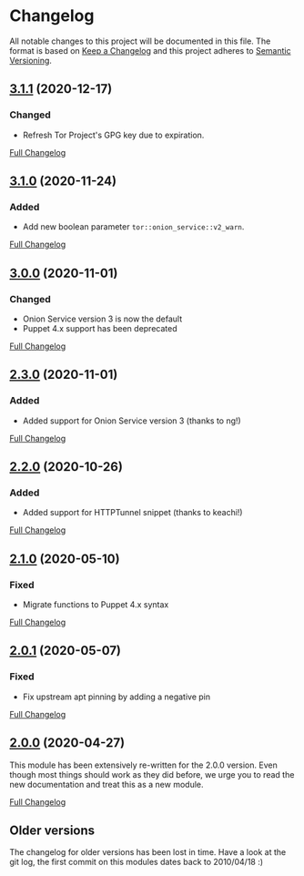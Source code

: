 # Changelog

All notable changes to this project will be documented in this file. The format
is based on [Keep a Changelog](http://keepachangelog.com/en/1.0.0/) and this
project adheres to [Semantic Versioning](http://semver.org).

## [3.1.1](https://gitlab.com/shared-puppet-modules-group/tor/-/tags/3.1.1) (2020-12-17)

### Changed

- Refresh Tor Project's GPG key due to expiration.

[Full Changelog](https://gitlab.com/shared-puppet-modules-group/tor/-/compare/3.1.0...3.1.1)


## [3.1.0](https://gitlab.com/shared-puppet-modules-group/tor/-/tags/3.1.0) (2020-11-24)

### Added

- Add new boolean parameter `tor::onion_service::v2_warn`.

[Full Changelog](https://gitlab.com/shared-puppet-modules-group/tor/-/compare/3.0.0...3.1.0)

## [3.0.0](https://gitlab.com/shared-puppet-modules-group/tor/-/tags/3.0.0) (2020-11-01)

### Changed

- Onion Service version 3 is now the default
- Puppet 4.x support has been deprecated

[Full Changelog](https://gitlab.com/shared-puppet-modules-group/tor/-/compare/2.3.0...3.0.0)

## [2.3.0](https://gitlab.com/shared-puppet-modules-group/tor/-/tags/2.3.0) (2020-11-01)

### Added

- Added support for Onion Service version 3 (thanks to ng!)

[Full Changelog](https://gitlab.com/shared-puppet-modules-group/tor/-/compare/2.2.0...2.3.0)

## [2.2.0](https://gitlab.com/shared-puppet-modules-group/tor/-/tags/2.2.0) (2020-10-26)

### Added

- Added support for HTTPTunnel snippet (thanks to keachi!)

[Full Changelog](https://gitlab.com/shared-puppet-modules-group/tor/-/compare/2.1.0...2.2.0)

## [2.1.0](https://gitlab.com/shared-puppet-modules-group/tor/-/tags/2.1.0) (2020-05-10)

### Fixed

- Migrate functions to Puppet 4.x syntax

[Full Changelog](https://gitlab.com/shared-puppet-modules-group/tor/-/compare/2.0.1...2.1.0)

## [2.0.1](https://gitlab.com/shared-puppet-modules-group/tor/-/tags/2.0.1) (2020-05-07)

### Fixed

- Fix upstream apt pinning by adding a negative pin

[Full Changelog](https://gitlab.com/shared-puppet-modules-group/tor/-/compare/2.0.0...2.0.1)

## [2.0.0](https://gitlab.com/shared-puppet-modules-group/tor/-/tags/2.0.0) (2020-04-27)

This module has been extensively re-written for the 2.0.0 version. Even though
most things should work as they did before, we urge you to read the new
documentation and treat this as a new module.

[Full Changelog](https://gitlab.com/shared-puppet-modules-group/tor/-/compare/1.1.0...2.0.0)

## Older versions

The changelog for older versions has been lost in time. Have a look at the git
log, the first commit on this modules dates back to 2010/04/18 :)

